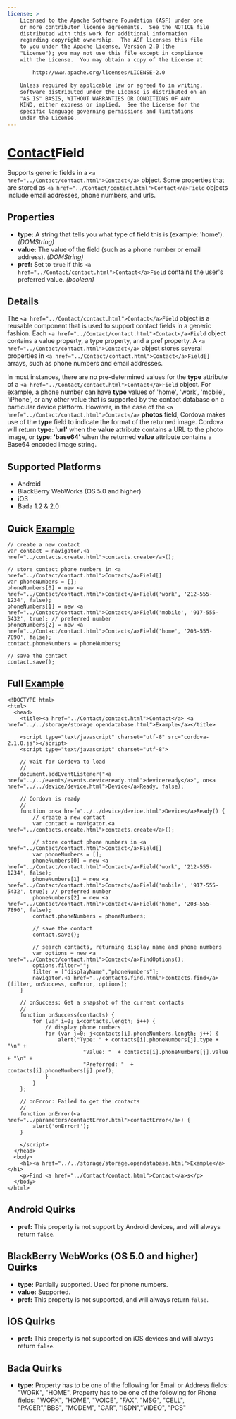 ```yaml
---
license: >
    Licensed to the Apache Software Foundation (ASF) under one
    or more contributor license agreements.  See the NOTICE file
    distributed with this work for additional information
    regarding copyright ownership.  The ASF licenses this file
    to you under the Apache License, Version 2.0 (the
    "License"); you may not use this file except in compliance
    with the License.  You may obtain a copy of the License at

        http://www.apache.org/licenses/LICENSE-2.0

    Unless required by applicable law or agreed to in writing,
    software distributed under the License is distributed on an
    "AS IS" BASIS, WITHOUT WARRANTIES OR CONDITIONS OF ANY
    KIND, either express or implied.  See the License for the
    specific language governing permissions and limitations
    under the License.
---
```


<a href="../Contact/contact.html">Contact</a>Field
============

Supports generic fields in a `<a href="../Contact/contact.html">Contact</a>` object.  Some properties that are stored as `<a href="../Contact/contact.html">Contact</a>Field` objects include email addresses, phone numbers, and urls.

Properties
----------

- __type:__ A string that tells you what type of field this is (example: 'home'). _(DOMString)_
- __value:__ The value of the field (such as a phone number or email address). _(DOMString)_
- __pref:__ Set to `true` if this `<a href="../Contact/contact.html">Contact</a>Field` contains the user's preferred value. _(boolean)_

Details
-------

The `<a href="../Contact/contact.html">Contact</a>Field` object is a reusable component that is used to support contact fields in a generic fashion.  Each `<a href="../Contact/contact.html">Contact</a>Field` object contains a value property, a type property, and a pref property.  A `<a href="../Contact/contact.html">Contact</a>` object stores several properties in `<a href="../Contact/contact.html">Contact</a>Field[]` arrays, such as phone numbers and email addresses.

In most instances, there are no pre-determined values for the __type__ attribute of a `<a href="../Contact/contact.html">Contact</a>Field` object.  For example, a phone number can have __type__ values of 'home', 'work', 'mobile', 'iPhone', or any other value that is supported by the contact database on a particular device platform.  However, in the case of the `<a href="../Contact/contact.html">Contact</a>` __photos__ field, Cordova makes use of the __type__ field to indicate the format of the returned image.  Cordova will return __type: 'url'__ when the __value__ attribute contains a URL to the photo image, or __type: 'base64'__ when the returned __value__ attribute contains a Base64 encoded image string.

Supported Platforms
-------------------

- Android
- BlackBerry WebWorks (OS 5.0 and higher)
- iOS
- Bada 1.2 & 2.0

Quick <a href="../../storage/storage.opendatabase.html">Example</a>
-------------

	// create a new contact
	var contact = navigator.<a href="../contacts.create.html">contacts.create</a>();
	
	// store contact phone numbers in <a href="../Contact/contact.html">Contact</a>Field[]
	var phoneNumbers = [];
	phoneNumbers[0] = new <a href="../Contact/contact.html">Contact</a>Field('work', '212-555-1234', false);
	phoneNumbers[1] = new <a href="../Contact/contact.html">Contact</a>Field('mobile', '917-555-5432', true); // preferred number
	phoneNumbers[2] = new <a href="../Contact/contact.html">Contact</a>Field('home', '203-555-7890', false);
	contact.phoneNumbers = phoneNumbers;
	
	// save the contact
	contact.save();

Full <a href="../../storage/storage.opendatabase.html">Example</a>
------------

    <!DOCTYPE html>
    <html>
      <head>
        <title><a href="../Contact/contact.html">Contact</a> <a href="../../storage/storage.opendatabase.html">Example</a></title>

        <script type="text/javascript" charset="utf-8" src="cordova-2.1.0.js"></script>
        <script type="text/javascript" charset="utf-8">

        // Wait for Cordova to load
        //
        document.addEventListener("<a href="../../events/events.deviceready.html">deviceready</a>", on<a href="../../device/device.html">Device</a>Ready, false);

        // Cordova is ready
        //
        function on<a href="../../device/device.html">Device</a>Ready() {
			// create a new contact
			var contact = navigator.<a href="../contacts.create.html">contacts.create</a>();

			// store contact phone numbers in <a href="../Contact/contact.html">Contact</a>Field[]
			var phoneNumbers = [];
			phoneNumbers[0] = new <a href="../Contact/contact.html">Contact</a>Field('work', '212-555-1234', false);
			phoneNumbers[1] = new <a href="../Contact/contact.html">Contact</a>Field('mobile', '917-555-5432', true); // preferred number
			phoneNumbers[2] = new <a href="../Contact/contact.html">Contact</a>Field('home', '203-555-7890', false);
			contact.phoneNumbers = phoneNumbers;

			// save the contact
			contact.save();

			// search contacts, returning display name and phone numbers
			var options = new <a href="../Contact/contact.html">Contact</a>FindOptions();
			options.filter="";
			filter = ["displayName","phoneNumbers"];
			navigator.<a href="../contacts.find.html">contacts.find</a>(filter, onSuccess, onError, options);
        }
    
        // onSuccess: Get a snapshot of the current contacts
        //
		function onSuccess(contacts) {
			for (var i=0; i<contacts.length; i++) {
				// display phone numbers
				for (var j=0; j<contacts[i].phoneNumbers.length; j++) {
					alert("Type: " + contacts[i].phoneNumbers[j].type + "\n" + 
							"Value: "  + contacts[i].phoneNumbers[j].value + "\n" + 
							"Preferred: "  + contacts[i].phoneNumbers[j].pref);
				}
			}
		};
    
        // onError: Failed to get the contacts
        //
        function onError(<a href="../parameters/contactError.html">contactError</a>) {
            alert('onError!');
        }

        </script>
      </head>
      <body>
        <h1><a href="../../storage/storage.opendatabase.html">Example</a></h1>
        <p>Find <a href="../Contact/contact.html">Contact</a>s</p>
      </body>
    </html>

Android Quirks
--------------

- __pref:__ This property is not support by Android devices, and will always return `false`.

BlackBerry WebWorks (OS 5.0 and higher) Quirks
--------------------------------------------

- __type:__ Partially supported.  Used for phone numbers.
- __value:__ Supported.
- __pref:__ This property is not supported, and will always return `false`.

iOS Quirks
-----------
- __pref:__ This property is not supported on iOS devices and will always return `false`.

Bada Quirks
-----------
- __type:__ Property has to be one of the following for Email or Address fields: "WORK", "HOME". Property has to be one of the following for Phone fields: "WORK", "HOME", "VOICE", "FAX", "MSG", "CELL", "PAGER","BBS", "MODEM", "CAR", "ISDN","VIDEO", "PCS"
